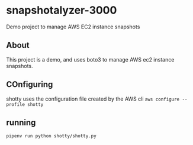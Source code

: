 # snapshotalyzer-3000

Demo project to manage AWS EC2 instance snapshots

## About

This project is a demo, and uses boto3 to manage AWS ec2 instance snapshots.

## COnfiguring

shotty uses the configuration file created by the
AWS cli
`aws configure --profile shotty`

## running

`pipenv run python shotty/shotty.py`
